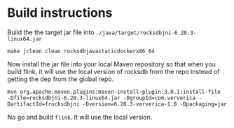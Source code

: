 # Build instructions

Build the the target jar file into `./java/target/rocksdbjni-6.20.3-linux64.jar`

```
make jclean clean rocksdbjavastaticdockerx86_64
```

Now install the jar file into your local Maven repository so that when you build flink,
it will use the local version of rocksdb from the repo instead of getting the dep
from the global repo.

```
mvn org.apache.maven.plugins:maven-install-plugin:3.0.1:install-file  -Dfile=rocksdbjni-6.20.3-linux64.jar -DgroupId=com.ververica -DartifactId=frocksdbjni -Dversion=6.20.3-ververica-1.0 -Dpackaging=jar
```

No go and build `flink`. It will use the local version.
